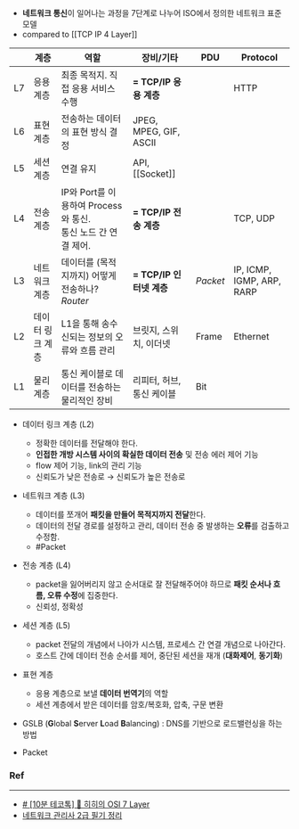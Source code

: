 
- **네트워크 통신**이 일어나는 과정을 7단계로 나누어 ISO에서 정의한 네트워크 표준 모델
- compared to [[TCP IP 4 Layer]]

|  | 계층 | 역할 | 장비/기타 | PDU | Protocol |
| ---- | ---- | ---- | ---- | ---- | ---- |
| L7 | 응용 계층 | 최종 목적지. 직접 응용 서비스 수행 | **= TCP/IP 응용 계층** |  | HTTP |
| L6 | 표현 계층 | 전송하는 데이터의 표현 방식 결정 | JPEG, MPEG, GIF, ASCII |  |  |
| L5 | 세션 계층 | 연결 유지 | API, [[Socket]] |  |  |
| L4 | 전송 계층 | IP와 Port를 이용하여 Process와 통신. <br/>통신 노드 간 연결 제어. | **= TCP/IP 전송 계층** |  | TCP, UDP |
| L3 | 네트워크 계층 | 데이터를 (목적지까지) 어떻게 전송하나? *Router* | **= TCP/IP 인터넷 계층** | *Packet* | IP, ICMP, IGMP, ARP, RARP |
| L2 | 데이터 링크 계층 | L1을 통해 송수신되는 정보의 오류와 흐름 관리 | 브릿지, 스위치, 이더넷 | Frame | Ethernet |
| L1 | 물리 계층 | 통신 케이블로 데이터를 전송하는 물리적인 장비 | 리피터, 허브, 통신 케이블 | Bit |  |
- 데이터 링크 계층 (L2) 
	- 정확한 데이터를 전달해야 한다.
	- **인접한 개방 시스템 사이의 확실한 데이터 전송** 및 전송 에러 제어 기능
	- flow 제어 기능, link의 관리 기능
	- 신뢰도가 낮은 전송로 &rarr; 신뢰도가 높은 전송로
- 네트워크 계층 (L3) 
	- 데이터를 쪼개어 **패킷을 만들어 목적지까지 전달**한다.
	- 데이터의 전달 경로를 설정하고 관리, 데이터 전송 중 발생하는 **오류**를 검출하고 수정함.
	- #Packet
- 전송 계층 (L4)
	- packet을 잃어버리지 않고 순서대로 잘 전달해주어야 하므로 **패킷 순서나 흐름, 오류 수정**에 집중한다.
	- 신뢰성, 정확성
- 세션 계층 (L5) 
	- packet 전달의 개념에서 나아가 시스템, 프로세스 간 연결 개념으로 나아간다.
	- 호스트 간에 데이터 전송 순서를 제어, 중단된 세션을 재개 (**대화제어**, **동기화**)
- 표현 계층
	- 응용 계층으로 보낼 **데이터 번역기**의 역할
	- 세션 계층에서 받은 데이터를 암호/복호화, 압축, 구문 변환

- GSLB (**G**lobal **S**erver **L**oad **B**alancing) : DNS를 기반으로 로드밸런싱을 하는 방법
- Packet



### Ref
---
- [# [10분 테코톡] 🔮 히히의 OSI 7 Layer](https://www.youtube.com/watch?v=1pfTxp25MA8)
- [네트워크 관리사 2급 필기 정리](https://devbirdfeet.tistory.com/292)